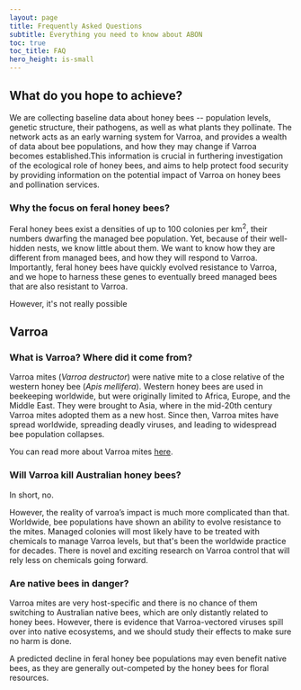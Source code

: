```yaml
---
layout: page
title: Frequently Asked Questions
subtitle: Everything you need to know about ABON
toc: true
toc_title: FAQ
hero_height: is-small
---
```


## What do you hope to achieve?
We are collecting baseline data about honey bees -- population levels, genetic structure, their pathogens, as well as what plants they pollinate. The network acts as an early warning system for Varroa, and provides a wealth of data about bee populations, and how they may change if Varroa becomes established.This information is crucial in furthering investigation of the ecological role of honey bees, and aims to help protect food security by providing information on the potential impact of Varroa on honey bees and pollination services.

### Why the focus on feral honey bees?

Feral honey bees exist a densities of up to 100 colonies per km<sup>2</sup>, their numbers dwarfing the managed bee population. Yet, because of their well-hidden nests, we know little about them. We want to know how they are different from managed bees, and how they will respond to Varroa. Importantly, feral honey bees have quickly evolved resistance to Varroa, and we hope to harness these genes to eventually breed managed bees that are also resistant to Varroa.

However, it's not really possible


## Varroa
### What is Varroa? Where did it come from?
Varroa mites (*Varroa destructor*) were native mite to a close relative of the western honey bee (*Apis mellifera*). Western honey bees are used in beekeeping worldwide, but were originally limited to Africa, Europe, and the Middle East. They were brought to Asia, where in the mid-20th century Varroa mites adopted them as a new host. Since then, Varroa mites have spread worldwide, spreading deadly viruses, and leading to widespread bee population collapses. 

You can read more about Varroa mites [here](https://www.anu.edu.au/news/all-news/here%E2%80%99s-what-you-need-to-know-about-the-varroa-mite).

### Will Varroa kill Australian honey bees?
In short, no. 

However, the reality of varroa’s impact is much more complicated than that. Worldwide, bee populations have shown an ability to evolve resistance to the mites. Managed colonies will most likely have to be treated with chemicals to manage Varroa levels, but that's been the worldwide practice for decades. There is novel and exciting research on Varroa control that will rely less on chemicals going forward.

### Are native bees in danger?
Varroa mites are very host-specific and there is no chance of them switching to Australian native bees, which are only distantly related to honey bees. However, there is evidence that Varroa-vectored viruses spill over into native ecosystems, and we should study their effects to make sure no harm is done.

A predicted decline in feral honey bee populations may even benefit native bees, as they are generally out-competed by the honey bees for floral resources.
